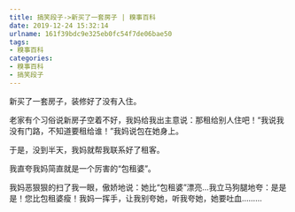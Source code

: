 ```yaml
---
title: 搞笑段子->新买了一套房子 | 糗事百科
date: 2019-12-24 15:32:14
urlname: 161f39bdc9e325eb0fc54f7de06bae50
tags: 
- 糗事百科
categories:
- 糗事百科
- 搞笑段子
---
```

新买了一套房子，装修好了没有入住。

老家有个习俗说新房子空着不好，我妈给我出主意说：那租给别人住吧！“我说我没有门路，不知道要租给谁！”我妈说包在她身上。

于是，没到半天，我妈就帮我联系好了租客。

我直夸我妈简直就是一个厉害的“包租婆”。

我妈恶狠狠的扫了我一眼，傲娇地说：她比“包租婆”漂亮…我立马狗腿地夸：是是是！您比包租婆瘦！我妈一挥手，让我别夸她，听我夸她，她要吐血………



